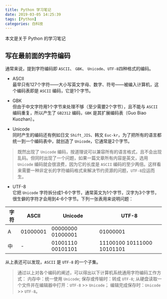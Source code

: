 ```yaml
---
title: Python 学习笔记
date: 2019-03-05 14:25:39
tags: [Python]
categories: 白科技
---
```

本文是关于 Python 的学习笔记
<!--more-->
## 写在最前面的字符编码

通常来说，提到字符编码即 `ASCII`、 `GBK`、 `Unicode`、`UTF-8`四种格式的编码。

- ASCII  
最早只有127个字符——大小写英文字母、数字、符号——被编入计算机，这个编码表即是 `ASCII` 编码，它是1个字节。

- GBK  
但由于中文字符用1个字节来处理不够（至少需要2个字节），且不能与 `ASCII` 编码重复，所以产生了 `GB2312` 编码，`GBK` 是其扩展编码表（Guo Biao Kuozhan）。

- Unicode  
同时产生的编码还有例如日文 `Shift_JIS`、韩文 `Euc-kr`，为了把所有的语言都统一到一个编码表中，就创造了 `Unicode`，它通常是2个字节。

> 既然出现了 `Unicode` 编码，按道理说可以兼容所有的语言格式，且不会出现乱码。但同时出现了一个问题，如果一篇文章所有内容是英文，选用 `Unicode` 编码就会很浪费，因为它的长度是 `ASCII` 编码的至少两倍。这样看来需要一种非定长的字符编码格式来解决节约资源的问题，`UTF-8`应运而生。

- UTF-8  
它把 `Unicode` 字符拆分成1-6个字节，通常英文为1个字节，汉字为3个字节，很生僻的字符才会用到4-6个字节。下列一张表用来说明问题：

| 字符 | ASCII    | Unicode           | UTF-8                      |
| ---- | -------- | ----------------- | -------------------------- |
| A    | 01000001 | 00000000 01000001 | 01000001                   |
| 中   | -        | 01001110 00101101 | 11100100 10111000 10101101 |
从上表还可以发现，`ASCII` 是 `UTF-8` 的一个子集。
> 通过以上对各个编码的阐述，可以得出以下计算机系统通用字符编码工作方式：
> 内存中：统一使用 `Unicode`;
> 保存或传输时：转成 `UTF-8`;
> 从硬盘读取一个文件并在编辑器中打开：`UTF-8` >> `Unicode`；
> 编辑完成保存时：`Unicode` >> `UTF-8`。
